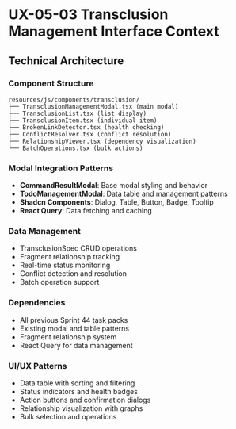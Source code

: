 # UX-05-03 Transclusion Management Interface Context

## Technical Architecture

### Component Structure
```
resources/js/components/transclusion/
├── TransclusionManagementModal.tsx (main modal)
├── TransclusionList.tsx (list display)
├── TransclusionItem.tsx (individual item)
├── BrokenLinkDetector.tsx (health checking)
├── ConflictResolver.tsx (conflict resolution)
├── RelationshipViewer.tsx (dependency visualization)
└── BatchOperations.tsx (bulk actions)
```

### Modal Integration Patterns
- **CommandResultModal**: Base modal styling and behavior
- **TodoManagementModal**: Data table and management patterns
- **Shadcn Components**: Dialog, Table, Button, Badge, Tooltip
- **React Query**: Data fetching and caching

### Data Management
- TransclusionSpec CRUD operations
- Fragment relationship tracking
- Real-time status monitoring
- Conflict detection and resolution
- Batch operation support

### Dependencies
- All previous Sprint 44 task packs
- Existing modal and table patterns
- Fragment relationship system
- React Query for data management

### UI/UX Patterns
- Data table with sorting and filtering
- Status indicators and health badges
- Action buttons and confirmation dialogs
- Relationship visualization with graphs
- Bulk selection and operations